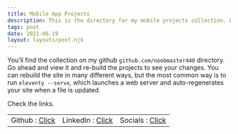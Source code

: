 ```yaml
---
title: Mobile App Projects
description: This is the directory for my mobile projects collection. Lorem ipsum dolor sit amet, consectetur adipiscing elit, sed do eiusmod tempor incididunt ut labore et dolore magna aliqua. Ut enim ad minim veniam, quis nostrud exercitation ullamco laboris nisi ut aliquip ex ea commodo consequat. Duis aute irure dolor in reprehenderit in voluptate velit esse cillum dolore eu fugiat nulla pariatur. Excepteur sint occaecat cupidatat non proident, sunt in culpa qui officia deserunt mollit anim id est laborum.
tags: post
date: 2021-06-19
layout: layouts/post.njk
---
```


You’ll find the collection on my github `github.com/noobmaster440` directory. Go ahead and view it and re-build the projects to see your changes. You can rebuild the site in many different ways, but the most common way is to run `eleventy --serve`, which launches a web server and auto-regenerates your site when a file is updated.

Check the links.

<table>
    <tr>
        <td>Github : <a href="https://github.com/noobmaster440/Geocaching">Click</a></td>
        <td>LinkedIn : <a href="https://www.linkedin.com/in/ollie56/">Click</a></td>
        <td>Socials : <a href="https://www.linkedin.com/in/ollie56/">Click</a></td>
    </tr>
</table>